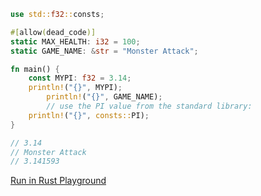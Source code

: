 ```rust
use std::f32::consts;

#[allow(dead_code)]
static MAX_HEALTH: i32 = 100;
static GAME_NAME: &str = "Monster Attack";

fn main() {
	const MYPI: f32 = 3.14;
	println!("{}", MYPI);
    	println!("{}", GAME_NAME);
        // use the PI value from the standard library:
	println!("{}", consts::PI);
}

// 3.14
// Monster Attack
// 3.141593
```
[Run in Rust Playground](https://play.rust-lang.org/?version=stable&mode=debug&edition=2021&gist=a2a01490973a372ce7dbcd2fa97831fd&version=stable)
